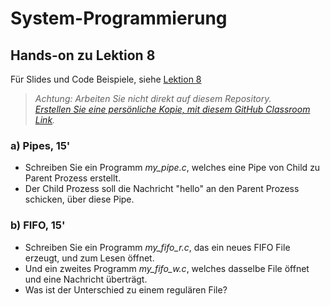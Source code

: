 # System-Programmierung
## Hands-on zu Lektion 8
Für Slides und Code Beispiele, siehe [Lektion 8](../../../fhnw-syspr/blob/master/08/README.md)

> *Achtung: Arbeiten Sie nicht direkt auf diesem Repository.*<br/>
> *[Erstellen Sie eine persönliche Kopie, mit diesem GitHub Classroom Link](https://classroom.github.com/a/huilbLC3).*

### a) Pipes, 15'
* Schreiben Sie ein Programm *my_pipe.c*, welches eine Pipe von Child zu Parent Prozess erstellt.
* Der Child Prozess soll die Nachricht "hello" an den Parent Prozess schicken, über diese Pipe.

### b) FIFO, 15'
* Schreiben Sie ein Programm *my_fifo_r.c*, das ein neues FIFO File erzeugt, und zum Lesen öffnet.
* Und ein zweites Programm *my_fifo_w.c*, welches dasselbe File öffnet und eine Nachricht überträgt.
* Was ist der Unterschied zu einem regulären File?
